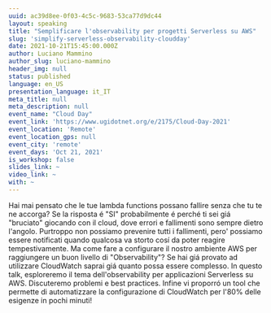 ```yaml
---
uuid: ac39d8ee-0f03-4c5c-9683-53ca77d9dc44
layout: speaking
title: "Semplificare l'observability per progetti Serverless su AWS"
slug: 'simplify-serverless-observability-cloudday'
date: 2021-10-21T15:45:00.000Z
author: Luciano Mammino
author_slug: luciano-mammino
header_img: null
status: published
language: en_US
presentation_language: it_IT
meta_title: null
meta_description: null
event_name: "Cloud Day"
event_link: 'https://www.ugidotnet.org/e/2175/Cloud-Day-2021'
event_location: 'Remote'
event_location_gps: null
event_city: 'remote'
event_days: 'Oct 21, 2021'
is_workshop: false
slides_link: ~
video_link: ~
with: ~
---
```


Hai mai pensato che le tue lambda functions possano fallire senza che tu te ne accorga? Se la risposta é "SI" probabilmente é perché ti sei giá "bruciato" giocando con il cloud, dove errori e fallimenti sono sempre dietro l'angolo. Purtroppo non possiamo prevenire tutti i fallimenti, pero' possiamo essere notificati quando qualcosa va storto cosí da poter reagire tempestivamente. Ma come fare a configurare il nostro ambiente AWS per raggiungere un buon livello di "Observability"? Se hai giá provato ad utilizzare CloudWatch saprai giá quanto possa essere complesso. In questo talk, esploreremo il tema dell'observability per applicazioni Serverless su AWS. Discuteremo problemi e best practices. Infine vi proporró un tool che permette di automatizzare la configurazione di CloudWatch per l'80% delle esigenze in pochi minuti!
